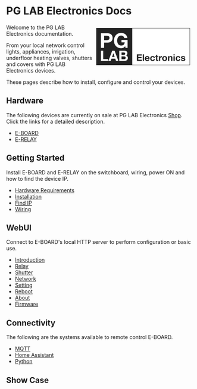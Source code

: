 # PG LAB Electronics Docs

<img style="margin: 10px 10px; float:right; width:50%" src="img/logo.png" alt="PG LAB Electronics Logo"></img>

Welcome to the PG LAB Electronics documentation.

From your local network control lights, appliances, irrigation, underfloor heating valves, shutters and covers with PG LAB Electronics devices.

These pages describe how to install, configure and control your devices.

Hardware
--------

The following devices are currently on sale at PG LAB Electronics [Shop](https://pglab.dev).<br>
Click the links for a detailed description.

- [E-BOARD](eboard.md)
- [E-RELAY](erelay.md)

Getting Started
---------------

Install E-BOARD and E-RELAY on the switchboard, wiring, power ON and how to find 
the device IP.

- [Hardware Requirements](requirements.md)
- [Installation](installation.md)
- [Find IP](find-ip.md)
- [Wiring](wiring.md)
 
WebUI
-----

Connect to E-BOARD's local HTTP server to perform configuration or basic use.

- [Introduction](webserver-intro.md)
- [Relay](webserver-relay.md)
- [Shutter](webserver-shutter.md)
- [Network](webserver-network.md)
- [Setting](webserver-setting.md)
- [Reboot](webserver-reboot.md)
- [About](webserver-about.md)
- [Firmware](webserver-firmware.md)
 
Connectivity
------------

The following are the systems available to remote control E-BOARD.

- [MQTT](mqtt.md)
- [Home Assistant](homeassistant-integraton.md)
- [Python](python.md)
 
Show Case
---------